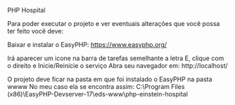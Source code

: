 PHP Hospital

Para poder executar o projeto e ver eventuais alterações que você possa ter feito você deve:

Baixar e instalar o EasyPHP: https://www.easyphp.org/

Irá aparecer um icone na barra de tarefas semelhante a letra E, clique com o direito e Inicie/Reinicie o serviço
Abra seu navegador em: http://localhost/

O projeto deve ficar na pasta em que foi instalado o EasyPHP na pasta wwww
No meu caso ela se encontra assim:
C:\Program Files (x86)\EasyPHP-Devserver-17\eds-www\php-einstein-hospital